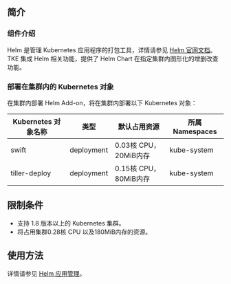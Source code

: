 ## 简介 

### 组件介绍

Helm 是管理 Kubernetes 应用程序的打包工具，详情请参见 [Helm 官网文档](https://helm.sh/)。TKE 集成 Helm 相关功能，提供了 Helm Chart 在指定集群内图形化的增删改查功能。

### 部署在集群内的 Kubernetes 对象

在集群内部署 Helm Add-on，将在集群内部署以下 Kubernetes 对象：

| Kubernetes 对象名称 | 类型         | 默认占用资源           | 所属 Namespaces |
| -------------- | ---------- | ---------------- | ------------ |
| swift          | deployment | 0.03核 CPU，20MiB内存 | kube-system  |
| tiller-deploy  | deployment | 0.15核 CPU，80MiB内存 | kube-system  |


## 限制条件
- 支持 1.8 版本以上的 Kubernetes 集群。
- 将占用集群0.28核 CPU 以及180MiB内存的资源。

## 使用方法
 详情请参见 [Helm 应用管理](https://cloud.tencent.com/document/product/457/32730)。


